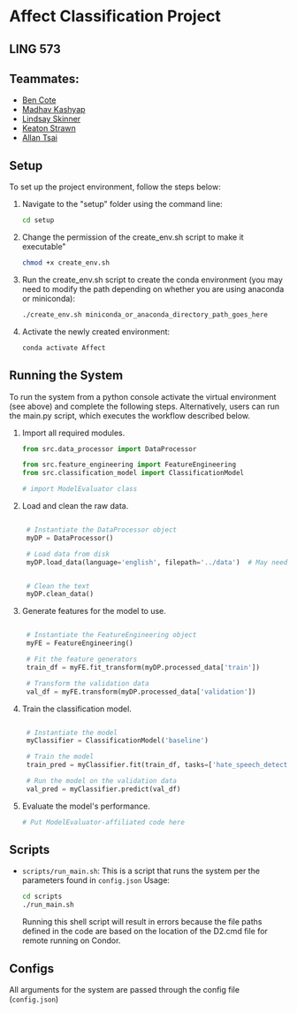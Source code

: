 # Affect Classification Project 
## LING 573
## Teammates:
* [Ben Cote](https://github.com/bpcot23)
* [Madhav Kashyap](https://github.com/madhavmk)
* [Lindsay Skinner](https://github.com/skinnel)
* [Keaton Strawn](https://github.com/keatonstrawn)
* [Allan Tsai](https://github.com/chooshiba )

## Setup

To set up the project environment, follow the steps below:

1. Navigate to the "setup" folder using the command line:

   ```bash
   cd setup
   ```
2. Change the permission of the create_env.sh script to make it executable"
   
   ```bash
   chmod +x create_env.sh
   ```
4. Run the create_env.sh script to create the conda environment (you may need to modify the path depending on whether you are using anaconda or miniconda):
   
   ```bash
   ./create_env.sh miniconda_or_anaconda_directory_path_goes_here
   ```
6. Activate the newly created environment:
   
   ```bash
   conda activate Affect
   ```
   
## Running the System

To run the system from a python console activate the virtual environment (see above) and complete the following steps. 
Alternatively, users can run the main.py script, which executes the workflow described below.

1. Import all required modules.

   ```python
   from src.data_processor import DataProcessor

   from src.feature_engineering import FeatureEngineering
   from src.classification_model import ClassificationModel

   # import ModelEvaluator class
   ```

2. Load and clean the raw data.

   ```python

    # Instantiate the DataProcessor object
    myDP = DataProcessor()

    # Load data from disk
    myDP.load_data(language='english', filepath='../data')  # May need to change to './data' or 'data' if on a Mac


    # Clean the text
    myDP.clean_data()
   ```

3. Generate features for the model to use.

   ```python

    # Instantiate the FeatureEngineering object
    myFE = FeatureEngineering()

    # Fit the feature generators
    train_df = myFE.fit_transform(myDP.processed_data['train'])

    # Transform the validation data
    val_df = myFE.transform(myDP.processed_data['validation'])

   ```

4. Train the classification model.

   ```python

    # Instantiate the model
    myClassifier = ClassificationModel('baseline')

    # Train the model
    train_pred = myClassifier.fit(train_df, tasks=['hate_speech_detection'], keep_training_data=False)

    # Run the model on the validation data
    val_pred = myClassifier.predict(val_df)

   ```

5. Evaluate the model's performance.

   ```python
   # Put ModelEvaluator-affiliated code here
   ```
## Scripts
- `scripts/run_main.sh`: This is a script that runs the system per the parameters found in `config.json` Usage:
   ```bash
   cd scripts
  ./run_main.sh
   ```
   Running this shell script will result in errors because the file paths defined in the code are based on the location of the D2.cmd file for remote running on Condor.
  
## Configs
All arguments for the system are passed through the config file (`config.json`)

